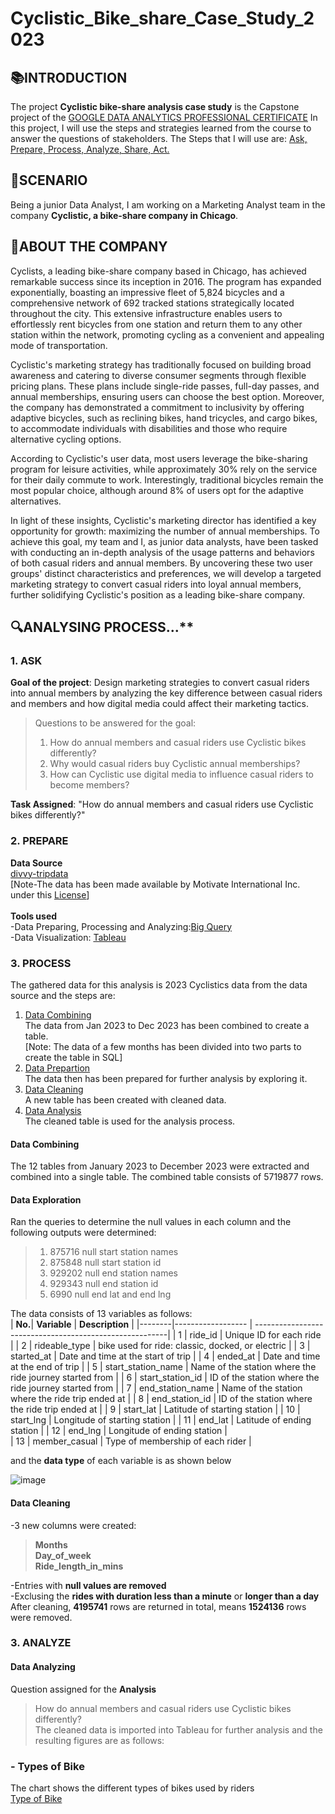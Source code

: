 # Cyclistic_Bike_share_Case_Study_2023
## 📚INTRODUCTION
The project **Cyclistic bike-share analysis case study** is the Capstone project of the [GOOGLE DATA ANALYTICS PROFESSIONAL CERTIFICATE](https://www.coursera.org/professional-certificates/google-data-analytics) In this project, I will use the steps and strategies learned from the course to answer the questions of stakeholders. The Steps that I will use are: <ins>Ask, Prepare, Process, Analyze, Share, Act.</ins>
## 📝SCENARIO
Being a junior Data Analyst, I am working on a Marketing Analyst team in the company **Cyclistic, a bike-share
company in Chicago**.
##  📜ABOUT THE COMPANY
Cyclists, a leading bike-share company based in Chicago, has achieved remarkable success since its inception in 2016. The program has expanded exponentially, boasting an impressive fleet of 5,824 bicycles and a comprehensive network of 692 tracked stations strategically located throughout the city. This extensive infrastructure enables users to effortlessly rent bicycles from one station and return them to any other station within the network, promoting cycling as a convenient and appealing mode of transportation.

Cyclistic's marketing strategy has traditionally focused on building broad awareness and catering to diverse consumer segments through flexible pricing plans. These plans include single-ride passes, full-day passes, and annual memberships, ensuring users can choose the best option. Moreover, the company has demonstrated a commitment to inclusivity by offering adaptive bicycles, such as reclining bikes, hand tricycles, and cargo bikes, to accommodate individuals with disabilities and those who require alternative cycling options.

According to Cyclistic's user data, most users leverage the bike-sharing program for leisure activities, while approximately 30% rely on the service for their daily commute to work. Interestingly, traditional bicycles remain the most popular choice, although around 8% of users opt for the adaptive alternatives.

In light of these insights, Cyclistic's marketing director has identified a key opportunity for growth: maximizing the number of annual memberships. To achieve this goal, my team and I, as junior data analysts, have been tasked with conducting an in-depth analysis of the usage patterns and behaviors of both casual riders and annual members. By uncovering these two user groups' distinct characteristics and preferences, we will develop a targeted marketing strategy to convert casual riders into loyal annual members, further solidifying Cyclistic's position as a leading bike-share company.
## 🔍ANALYSING PROCESS...**
### 1. ASK
**Goal of the project**: Design marketing strategies to convert casual riders into annual members by analyzing the key difference between casual riders and members and how digital media could affect their marketing tactics.<br>
>Questions to be answered for the goal:
> 1.  How do annual members and casual riders use Cyclistic bikes differently?
> 2. Why would casual riders buy Cyclistic annual memberships?
> 3. How can Cyclistic use digital media to influence casual riders to become members?

**Task Assigned**: "How do annual members and casual riders use Cyclistic bikes differently?"<br>
### 2. PREPARE<br>

**Data Source**<br>[divvy-tripdata](https://divvy-tripdata.s3.amazonaws.com/index.html)<br>
[Note-The data has been made available by Motivate International Inc. under this [<ins>License</ins>](https://divvybikes.com/data-license-agreement)]<br>
<br>
**Tools used**<br>-Data Preparing, Processing and Analyzing:[Big Query](https://console.cloud.google.com/bigquery?hl=en&project=hargeet&ws=!1m10!1m4!1m3!1shargeet!2sbquxjob_68398910_1910c5ff729!3sUS!1m4!4m3!1shargeet!2sCyclistic_Bike_Share_2023!3sCyclistics_bike_share_2023_combined_data)<br>
-Data Visualization: [Tableau](https://public.tableau.com/views/Cyclistics_Bike_Share_2023/Dashboard1?:language=en-GB&:sid=&:redirect=auth&:display_count=n&:origin=viz_share_link)<br>

### 3. PROCESS<br>
The gathered data for this analysis is 2023 Cyclistics data from the data source and the steps are:<br>
1. [Data Combining](https://github.com/HARGEETKOUR/Cyclistic_Bike_share_2023/blob/main/Data_Combining.sql)<br>
The data from Jan 2023 to Dec 2023 has been combined to create a table.<br>
[Note: The data of a few months has been divided into two parts to create the table in SQL]<br>
2. [Data Prepartion](https://github.com/HARGEETKOUR/Cyclistic_Bike_share_2023/blob/main/Data_Preparation.sql
   )<br>
The data then has been prepared for further analysis by exploring it.<br>
4. [Data Cleaning](https://github.com/HARGEETKOUR/Cyclistic_Bike_share_2023/blob/main/--Data%20Cleaning.sql)<br>
A new table has been created with cleaned data.<br>
5. [Data Analysis](https://github.com/HARGEETKOUR/Cyclistic_Bike_share_2023/blob/main/Data_Analysis.sql)<br>
The cleaned table is used for the analysis process.<br>

#### Data Combining<br> 
The 12 tables from January 2023 to December 2023 were extracted and combined into a single table. The combined table consists of  5719877 rows.<br>
#### Data Exploration<br>
Ran the queries to determine the null values in each column and the following outputs were determined:<br>
>1. 875716 null start station names<br>
>2. 875848 null start station id<br>
>3. 929202 null end station names<br>
>4. 929343 null end station id<br>
>5. 6990 null end lat and end lng<br>

The data consists of 13 variables as follows:<br>
| **No.**|  **Variable**       |  **Description**                                        |
|--------|------------------   | --------------------------------------------------------|
| 1      | ride_id             | Unique ID for each ride                                 |
| 2      | rideable_type       | bike used for ride: classic, docked, or electric        |
| 3      | started_at          | Date and time at the start of trip                      |
| 4      | ended_at            | Date and time at the end of trip                        |
| 5      | start_station_name  | Name of the station where the ride journey started from |
| 6      | start_station_id    | ID of the station where the ride journey started from   |
| 7      | end_station_name    | Name of the station where the ride trip ended at        |
| 8      | end_station_id      | ID of the station where the ride trip ended at          |
| 9      | start_lat           | Latitude of starting station                            |
| 10     | start_lng           | Longitude of starting station                           |
| 11     | end_lat             | Latitude of ending station                              |
| 12     | end_lng             | Longitude of ending station                             |                            
| 13     | member_casual       | Type of membership of each rider                        |



and the **data type** of each variable is as shown below<br>

![image](https://github.com/user-attachments/assets/8ea40f37-551c-4592-bf00-31bfe5bc3072)<br>

#### Data Cleaning<br>
-3 new columns were created:<br>
>**Months**<br>
>**Day_of_week**<br>
>**Ride_length_in_mins**<br>

-Entries with **null values are removed**<br>
-Exclusing the **rides with duration less than a minute** or **longer than a day**<br>
After cleaning, **4195741** rows are returned in total, means **1524136** rows were removed.<br>

### 3. ANALYZE<br>
#### Data Analyzing<br>
Question assigned for the **Analysis**<br>
>How do annual members and casual riders use Cyclistic bikes differently?<br>
The cleaned data is imported into Tableau for further analysis and the resulting figures are as follows:
### - Types of Bike<br>
The chart shows the different types of bikes used by riders<br>
[Type of Bike](https://github.com/HARGEETKOUR/Cyclistic_Bike_share_2023/blob/main/Types_Of_Bikes_2023.pdf)



